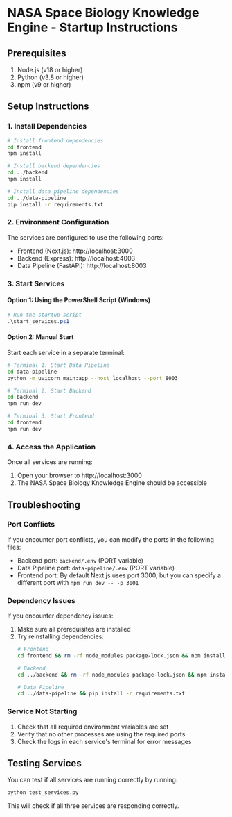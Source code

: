 # NASA Space Biology Knowledge Engine - Startup Instructions

## Prerequisites

1. Node.js (v18 or higher)
2. Python (v3.8 or higher)
3. npm (v9 or higher)

## Setup Instructions

### 1. Install Dependencies

```bash
# Install frontend dependencies
cd frontend
npm install

# Install backend dependencies
cd ../backend
npm install

# Install data pipeline dependencies
cd ../data-pipeline
pip install -r requirements.txt
```

### 2. Environment Configuration

The services are configured to use the following ports:
- Frontend (Next.js): http://localhost:3000
- Backend (Express): http://localhost:4003
- Data Pipeline (FastAPI): http://localhost:8003

### 3. Start Services

#### Option 1: Using the PowerShell Script (Windows)

```powershell
# Run the startup script
.\start_services.ps1
```

#### Option 2: Manual Start

Start each service in a separate terminal:

```bash
# Terminal 1: Start Data Pipeline
cd data-pipeline
python -m uvicorn main:app --host localhost --port 8003

# Terminal 2: Start Backend
cd backend
npm run dev

# Terminal 3: Start Frontend
cd frontend
npm run dev
```

### 4. Access the Application

Once all services are running:
1. Open your browser to http://localhost:3000
2. The NASA Space Biology Knowledge Engine should be accessible

## Troubleshooting

### Port Conflicts

If you encounter port conflicts, you can modify the ports in the following files:
- Backend port: `backend/.env` (PORT variable)
- Data Pipeline port: `data-pipeline/.env` (PORT variable)
- Frontend port: By default Next.js uses port 3000, but you can specify a different port with `npm run dev -- -p 3001`

### Dependency Issues

If you encounter dependency issues:
1. Make sure all prerequisites are installed
2. Try reinstalling dependencies:
   ```bash
   # Frontend
   cd frontend && rm -rf node_modules package-lock.json && npm install
   
   # Backend
   cd ../backend && rm -rf node_modules package-lock.json && npm install
   
   # Data Pipeline
   cd ../data-pipeline && pip install -r requirements.txt
   ```

### Service Not Starting

1. Check that all required environment variables are set
2. Verify that no other processes are using the required ports
3. Check the logs in each service's terminal for error messages

## Testing Services

You can test if all services are running correctly by running:

```bash
python test_services.py
```

This will check if all three services are responding correctly.